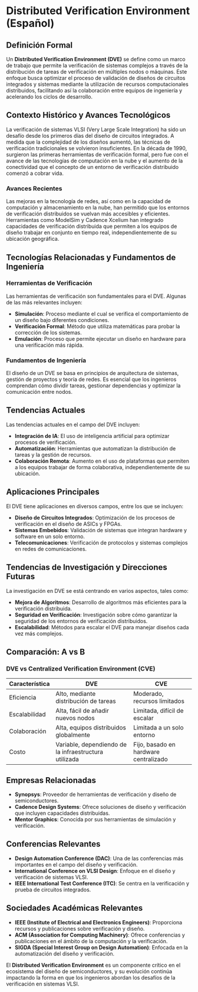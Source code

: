 # Distributed Verification Environment (Español)

## Definición Formal

Un **Distributed Verification Environment (DVE)** se define como un marco de trabajo que permite la verificación de sistemas complejos a través de la distribución de tareas de verificación en múltiples nodos o máquinas. Este enfoque busca optimizar el proceso de validación de diseños de circuitos integrados y sistemas mediante la utilización de recursos computacionales distribuidos, facilitando así la colaboración entre equipos de ingeniería y acelerando los ciclos de desarrollo.

## Contexto Histórico y Avances Tecnológicos

La verificación de sistemas VLSI (Very Large Scale Integration) ha sido un desafío desde los primeros días del diseño de circuitos integrados. A medida que la complejidad de los diseños aumentó, las técnicas de verificación tradicionales se volvieron insuficientes. En la década de 1990, surgieron las primeras herramientas de verificación formal, pero fue con el avance de las tecnologías de computación en la nube y el aumento de la conectividad que el concepto de un entorno de verificación distribuido comenzó a cobrar vida.

### Avances Recientes

Las mejoras en la tecnología de redes, así como en la capacidad de computación y almacenamiento en la nube, han permitido que los entornos de verificación distribuidos se vuelvan más accesibles y eficientes. Herramientas como ModelSim y Cadence Xcelium han integrado capacidades de verificación distribuida que permiten a los equipos de diseño trabajar en conjunto en tiempo real, independientemente de su ubicación geográfica.

## Tecnologías Relacionadas y Fundamentos de Ingeniería

### Herramientas de Verificación

Las herramientas de verificación son fundamentales para el DVE. Algunas de las más relevantes incluyen:

- **Simulación**: Proceso mediante el cual se verifica el comportamiento de un diseño bajo diferentes condiciones.
- **Verificación Formal**: Método que utiliza matemáticas para probar la corrección de los sistemas.
- **Emulación**: Proceso que permite ejecutar un diseño en hardware para una verificación más rápida.

### Fundamentos de Ingeniería

El diseño de un DVE se basa en principios de arquitectura de sistemas, gestión de proyectos y teoría de redes. Es esencial que los ingenieros comprendan cómo dividir tareas, gestionar dependencias y optimizar la comunicación entre nodos.

## Tendencias Actuales

Las tendencias actuales en el campo del DVE incluyen:

- **Integración de IA**: El uso de inteligencia artificial para optimizar procesos de verificación.
- **Automatización**: Herramientas que automatizan la distribución de tareas y la gestión de recursos.
- **Colaboración Remota**: Aumento en el uso de plataformas que permiten a los equipos trabajar de forma colaborativa, independientemente de su ubicación.

## Aplicaciones Principales

El DVE tiene aplicaciones en diversos campos, entre los que se incluyen:

- **Diseño de Circuitos Integrados**: Optimización de los procesos de verificación en el diseño de ASICs y FPGAs.
- **Sistemas Embebidos**: Validación de sistemas que integran hardware y software en un solo entorno.
- **Telecomunicaciones**: Verificación de protocolos y sistemas complejos en redes de comunicaciones.

## Tendencias de Investigación y Direcciones Futuras

La investigación en DVE se está centrando en varios aspectos, tales como:

- **Mejora de Algoritmos**: Desarrollo de algoritmos más eficientes para la verificación distribuida.
- **Seguridad en Verificación**: Investigación sobre cómo garantizar la seguridad de los entornos de verificación distribuidos.
- **Escalabilidad**: Métodos para escalar el DVE para manejar diseños cada vez más complejos.

## Comparación: A vs B

### DVE vs Centralized Verification Environment (CVE)

| Característica            | DVE                                    | CVE                                   |
|--------------------------|----------------------------------------|---------------------------------------|
| Eficiencia               | Alto, mediante distribución de tareas  | Moderado, recursos limitados          |
| Escalabilidad            | Alta, fácil de añadir nuevos nodos    | Limitada, difícil de escalar          |
| Colaboración             | Alta, equipos distribuidos globalmente | Limitada a un solo entorno            |
| Costo                    | Variable, dependiendo de la infraestructura utilizada | Fijo, basado en hardware centralizado |

## Empresas Relacionadas

- **Synopsys**: Proveedor de herramientas de verificación y diseño de semiconductores.
- **Cadence Design Systems**: Ofrece soluciones de diseño y verificación que incluyen capacidades distribuidas.
- **Mentor Graphics**: Conocida por sus herramientas de simulación y verificación.

## Conferencias Relevantes

- **Design Automation Conference (DAC)**: Una de las conferencias más importantes en el campo del diseño y verificación.
- **International Conference on VLSI Design**: Enfoque en el diseño y verificación de sistemas VLSI.
- **IEEE International Test Conference (ITC)**: Se centra en la verificación y prueba de circuitos integrados.

## Sociedades Académicas Relevantes

- **IEEE (Institute of Electrical and Electronics Engineers)**: Proporciona recursos y publicaciones sobre verificación y diseño.
- **ACM (Association for Computing Machinery)**: Ofrece conferencias y publicaciones en el ámbito de la computación y la verificación.
- **SIGDA (Special Interest Group on Design Automation)**: Enfocada en la automatización del diseño y verificación.

El **Distributed Verification Environment** es un componente crítico en el ecosistema del diseño de semiconductores, y su evolución continúa impactando la forma en que los ingenieros abordan los desafíos de la verificación en sistemas VLSI.